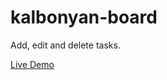 # kalbonyan-board

Add, edit and delete tasks.
 
<a href="https://kalbonyanboard.netlify.app">Live Demo</a>
